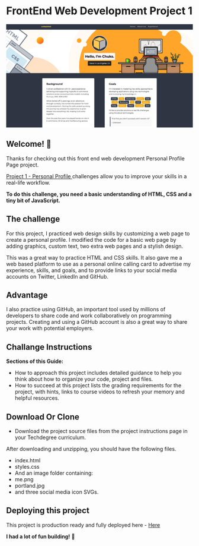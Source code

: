 # FrontEnd Web Development Project 1

![Website preview for project 1](./images/readme_poster.png)

## Welcome! 👋

Thanks for checking out this front end web development Personal Profile Page project.

[Project 1 - Personal Profile ](https://techdegree-project-1.vercel.app/experience.html) challenges allow you to improve your skills in a real-life workflow.

**To do this challenge, you need a basic understanding of HTML, CSS and a tiny bit of JavaScript.**

## The challenge

For this project, I practiced web design skills by customizing a web page to create a personal profile. I modified the code for a basic web page by adding graphics, custom text, two extra web pages and a stylish design.

 This was a great way to practice HTML and CSS skills. It also gave me a web based platform to use as a personal online calling card to advertise my experience, skills, and goals, and to provide links to your social media accounts on Twitter, LinkedIn and GitHub.

## Advantage

I also practice using GitHub, an important tool used by millions of developers to share code and work collaboratively on programming projects. Creating and using a GitHub account is also a great way to share your work with potential employers.

## Challange Instructions

**Sections of this Guide:**
- How to approach this project includes detailed guidance to help you think about how
to organize your code, project and files.
- How to succeed at this project lists the grading requirements for the project, with hints,
links to course videos to refresh your memory and helpful resources.

## Download Or Clone

- Download the project source files from the project instructions page in your
Techdegree curriculum.

After downloading and unzipping, you should have the following files.
- index.html
- styles.css
- And an image folder containing:
- me.png
- portland.jpg
- and three social media icon SVGs.

## Deploying this project

This project is production ready and fully deployed here - [Here](https://techdegree-project-1.vercel.app/)

**I had a lot of fun building!** 🚀



